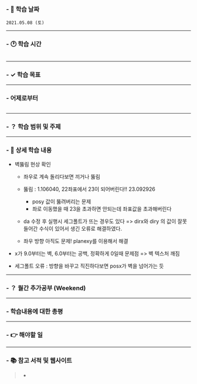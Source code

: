 ### - 📆 학습 날짜
	2021.05.08 (토)
___
### - 🕐 학습 시간
```

```
___
### - ✓ 학습 목표

___
### - 어제로부터
```

```
___
### - ？ 학습 범위 및 주제

___
### - 📝 상세 학습 내용
- 벽뚫림 현상 확인
  - 좌우로 계속 돌리다보면 끼거나 뚫림
  - 뚫림 : 1.106040, 22좌표에서 23이 되어버린다!! 23.092926
    - posy 값이 뚫려버리는 문제
    - 좌로 이동했을 때 23을 초과하면 안되는데 좌표값을 초과해버린다
  - da 수정 후 실행시 세그폴트가 뜨는 경우도 있다
  => dirx와 diry 의 값이 잘못들어간 수식이 있어서 생긴 오류로 해결하였다.

  - 좌우 방향 아직도 문제!
	planexy를 이용해서 해결

- x가 9.0부터는 벽, 6.0부터는 공백, 정확하게 0일때 문제점 => 벽 텍스처 깨짐

- 세그폴트 오류 : 방향을 바꾸고 직진하다보면 posx가 벽을 넘어가는 듯
___
### - ？ 월간 추가공부 (Weekend)

___
### - 학습내용에 대한 총평

___
### - 👉 해야할 일

___
### - 📚 참고 서적 및 웹사이트
> - 
